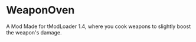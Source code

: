 # WeaponOven
 A Mod Made for tModLoader 1.4, where you cook weapons to slightly boost the weapon's damage.
